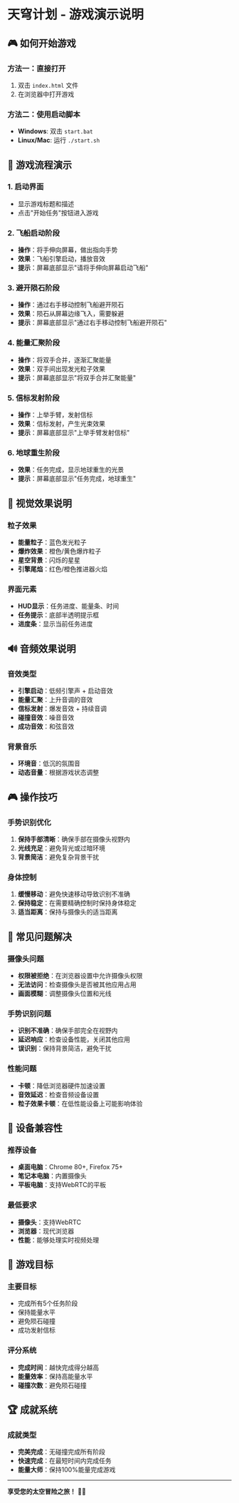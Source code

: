# 天穹计划 - 游戏演示说明

## 🎮 如何开始游戏

### 方法一：直接打开
1. 双击 `index.html` 文件
2. 在浏览器中打开游戏

### 方法二：使用启动脚本
- **Windows**: 双击 `start.bat`
- **Linux/Mac**: 运行 `./start.sh`

## 🎯 游戏流程演示

### 1. 启动界面
- 显示游戏标题和描述
- 点击"开始任务"按钮进入游戏

### 2. 飞船启动阶段
- **操作**：将手伸向屏幕，做出指向手势
- **效果**：飞船引擎启动，播放音效
- **提示**：屏幕底部显示"请将手伸向屏幕启动飞船"

### 3. 避开陨石阶段
- **操作**：通过右手移动控制飞船避开陨石
- **效果**：陨石从屏幕边缘飞入，需要躲避
- **提示**：屏幕底部显示"通过右手移动控制飞船避开陨石"

### 4. 能量汇聚阶段
- **操作**：将双手合并，逐渐汇聚能量
- **效果**：双手间出现发光粒子效果
- **提示**：屏幕底部显示"将双手合并汇聚能量"

### 5. 信标发射阶段
- **操作**：上举手臂，发射信标
- **效果**：信标发射，产生光束效果
- **提示**：屏幕底部显示"上举手臂发射信标"

### 6. 地球重生阶段
- **效果**：任务完成，显示地球重生的光景
- **提示**：屏幕底部显示"任务完成，地球重生"

## 🎨 视觉效果说明

### 粒子效果
- **能量粒子**：蓝色发光粒子
- **爆炸效果**：橙色/黄色爆炸粒子
- **星空背景**：闪烁的星星
- **引擎尾焰**：红色/橙色推进器火焰

### 界面元素
- **HUD显示**：任务进度、能量条、时间
- **任务提示**：底部半透明提示框
- **进度条**：显示当前任务进度

## 🔊 音频效果说明

### 音效类型
- **引擎启动**：低频引擎声 + 启动音效
- **能量汇聚**：上升音调的音效
- **信标发射**：爆发音效 + 持续音调
- **碰撞音效**：噪音音效
- **成功音效**：和弦音效

### 背景音乐
- **环境音**：低沉的氛围音
- **动态音量**：根据游戏状态调整

## 🎮 操作技巧

### 手势识别优化
1. **保持手部清晰**：确保手部在摄像头视野内
2. **光线充足**：避免背光或过暗环境
3. **背景简洁**：避免复杂背景干扰

### 身体控制
1. **缓慢移动**：避免快速移动导致识别不准确
2. **保持稳定**：在需要精确控制时保持身体稳定
3. **适当距离**：保持与摄像头的适当距离

## 🐛 常见问题解决

### 摄像头问题
- **权限被拒绝**：在浏览器设置中允许摄像头权限
- **无法访问**：检查摄像头是否被其他应用占用
- **画面模糊**：调整摄像头位置和光线

### 手势识别问题
- **识别不准确**：确保手部完全在视野内
- **延迟响应**：检查设备性能，关闭其他应用
- **误识别**：保持背景简洁，避免干扰

### 性能问题
- **卡顿**：降低浏览器硬件加速设置
- **音效延迟**：检查音频设备设置
- **粒子效果卡顿**：在低性能设备上可能影响体验

## 📱 设备兼容性

### 推荐设备
- **桌面电脑**：Chrome 80+, Firefox 75+
- **笔记本电脑**：内置摄像头
- **平板电脑**：支持WebRTC的平板

### 最低要求
- **摄像头**：支持WebRTC
- **浏览器**：现代浏览器
- **性能**：能够处理实时视频处理

## 🎯 游戏目标

### 主要目标
- 完成所有5个任务阶段
- 保持能量水平
- 避免陨石碰撞
- 成功发射信标

### 评分系统
- **完成时间**：越快完成得分越高
- **能量效率**：保持高能量水平
- **碰撞次数**：避免陨石碰撞

## 🏆 成就系统

### 成就类型
- **完美完成**：无碰撞完成所有阶段
- **快速完成**：在最短时间内完成任务
- **能量大师**：保持100%能量完成游戏

---

**享受您的太空冒险之旅！** 🚀✨
